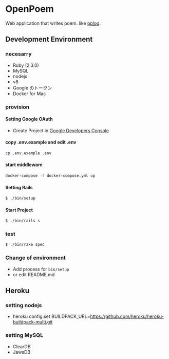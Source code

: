 # OpenPoem

Web application that writes poem. like [pplog](https://www.pplog.net/).

## Development Environment

### necesarry

* Ruby (2.3.0)
* MySQL
* nodejs
* v8
* Google のトークン
* Docker for Mac

### provision

#### Setting Google OAuth

* Create Project in [Google Developers Console](https://console.developers.google.com/)

#### copy .env.example and edit .env

```bash
cp .env.example .env
```

#### start middleware

```bash
docker-compose -f docker-compose.yml up
```

#### Setting Rails

```bash
$ ./bin/setup
```

#### Start Project

```bash
$ ./bin/rails s
```

### test

```bash
$ ./bin/rake spec
```

### Change of environment

* Add process for `bin/setup`
* or  edit README.md

## Heroku

### setting nodejs

- heroku config:set BUILDPACK_URL=https://github.com/heroku/heroku-buildpack-multi.git

### setting MySQL

- ClearDB
- JawsDB
